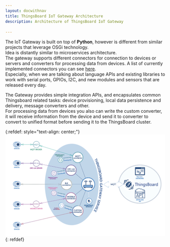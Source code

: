 ```yaml
---
layout: docwithnav
title: ThingsBoard IoT Gateway Architecture
description: Architecture of ThingsBoard IoT Gateway

---
```


The IoT Gateway is built on top of **Python**, however is different from similar projects that leverage OSGi technology.  
Idea is distantly similar to microservices architecture.  
The gateway supports different connectors for connection to devices or servers and converters for processing data from devices.
A list of currently implemented connectors you can see [here](/docs/iot-gateway/what-is-iot-gateway/).  
Especially, when we are talking about language APIs and existing libraries to work with serial ports, GPIOs, I2C, and new modules and sensors that are released every day.   

The Gateway provides simple integration APIs, and encapsulates common Thingsboard related tasks: device provisioning, local data persistence and delivery, message converters and other.  
For processing data from devices you also can write the custom converter, it will receive information from the device and send it to converter to convert to unified format before sending it to the ThingsBoard cluster.    

{:refdef: style="text-align: center;"}
![ThingsBoard IoT Gateway architecture](/images/gateway/python-gateway.jpg)
{: refdef}


